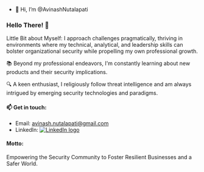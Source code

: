 - 👋 Hi, I’m @AvinashNutalapati 

### Hello There! 👋

Little Bit about Myself:
I approach challenges pragmatically, thriving in environments where my technical, analytical, and leadership skills can bolster organizational security while propelling my own professional growth. 

📚 Beyond my professional endeavors, I'm constantly learning about new products and their security implications. 

🔍 A keen enthusiast, I religiously follow threat intelligence and am always intrigued by emerging security technologies and paradigms.


#### 📫 Get in touch:
- Email: [avinash.nutalapati@gmail.com](mailto:avinash.nutalapati@gmail.com)
- LinkedIn: [![LinkedIn logo](https://img.shields.io/badge/-LinkedIn-0077B5?style=flat&logo=LinkedIn&logoColor=white)](https://linkedin.com/in/avinash-nutalapati)


#### Motto:
Empowering the Security Community to Foster Resilient Businesses and a Safer World.
